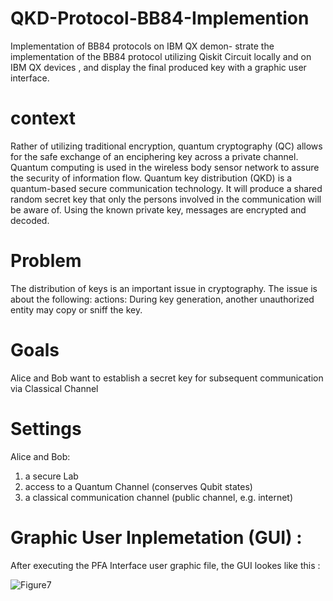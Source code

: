 # QKD-Protocol-BB84-Implemention
Implementation of BB84 protocols on IBM QX demon- strate the implementation of the BB84 protocol utilizing Qiskit Circuit locally and on IBM QX devices , and display the final produced key with a graphic user interface.

# context
Rather of utilizing traditional encryption, quantum cryptography (QC) allows for the safe exchange of an enciphering key across a private channel. Quantum computing is used in the wireless body sensor network to assure the security of information flow. Quantum key distribution (QKD) is a quantum-based secure communication technology. It will produce a shared random secret key that only the persons involved in the communication will be aware of. Using the known private key, messages are encrypted and decoded.

# Problem
The distribution of keys is an important issue in cryptography. The issue is about the following: actions: During key generation, another unauthorized entity may copy or sniff the key.

# Goals
Alice and Bob want to establish a secret key for subsequent communication via Classical Channel

# Settings
Alice and Bob:
1. a secure Lab
2. access to a Quantum Channel (conserves Qubit states)
3. a classical communication channel (public channel, e.g. internet)

# Graphic User Inplemetation (GUI) : 
After executing the PFA Interface user graphic file, the GUI lookes like this :

![Figure7](https://user-images.githubusercontent.com/78730355/167319959-57f0be1a-7b10-4d0b-a421-609706fedaeb.png)


